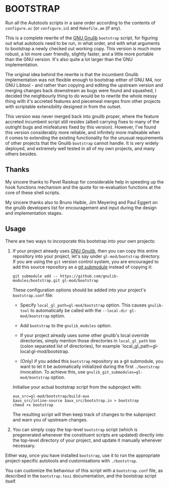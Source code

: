 BOOTSTRAP
=========

Run all the Autotools scripts in a sane order according to the contents
of `configure.ac` (or `configure.in`) and `Makefile.am` (if any).

This is a complete rewrite of the [GNU Gnulib][] `bootstrap` script, for
figuring out what autotools need to be run, in what order, and with what
arguments to bootstrap a newly checked out working copy. This version is
much more robust, a lot more user friendly, slightly faster, and a little
more portable than the GNU version.  It's also quite a lot larger than
the GNU implementation.

The original idea behind the rewrite is that the incumbent Gnulib
implementation was not flexible enough to bootstrap either of GNU M4,
nor GNU Libtool - and rather than copying and editing the upstream
version and merging changes back downstream as bugs were found and
squashed, I decided the neighbourly thing to do would be to rewrite the
whole messy thing with it's accreted features and piecemeal merges from
other projects with scriptable extensibility designed in from the
outset.

This version was never merged back into gnulib proper, where the feature
accreted incumbent script still resides (albeit carrying fixes to many of
the outright bugs and misfeatures fixed by this version).  However, I've
found this version considerably more reliable, and infinitely more
malleable when it comes to extending the existing functionality for the
unusual requirements of other projects that the Gnulib `bootstrap` cannot
handle.  It is very widely deployed, and extremely well tested in all of
my own projects, and many others besides.

Thanks
------

My sincere thanks to Pavel Raiskup for considerable help in speeding up
the hook functions mechanism and the quote for re-evaluation functions
at the core of these shell scripts.

My sincere thanks also to Bruno Haible, Jim Meyering and Paul Eggert on
the gnulib developers list for encouragement and input during the design
and implementation stages.

Usage
-----

There are two ways to incorporate this bootstrap into your own projects:

1. If your project already uses [GNU Gnulib], then you can copy this
   entire repository into your project, let's say under
   `gl-mod/bootstrap` directory.  If you are using the `git` version control
   system, you are encouraged to add this source repository as a
   [git submodule][] instead of copying it:

   `git submodule add -- https://github.com/gnulib-modules/bootstrap.git gl-mod/bootstrap`

   These configuration options should be added into your project's
   `bootstrap.conf` file:

   * Specify `local_gl_path=gl-mod/bootstrap` option.  This causes
     `gnulib-tool` to automatically be called with the
     `--local-dir gl-mod/bootstrap` option.

   * Add `bootstrap` to the `gnulib_modules` option.

   * If your project already uses some other gnulib's local override
     directories, simply mention those directories in `local_gl_path` too (colon
     separated list of directories), for example
     `local_gl_path=gl-local:gl-mod/bootstrap.

   * (Only) if you added this `bootstrap` repository as a git submodule, you
     want to let it be automatically initialized during the first `./bootstrap`
     invocation.  To achieve this, use `gnulib_git_submodules=gl-mod/bootstrap`
     option.

   Initialise your actual bootstrap script from the subproject with:

      ```
      aux_src=gl-mod/bootstrap/build-aux
      $aux_src/inline-source $aux_src/bootstrap.in > bootstrap
      chmod +x bootstrap
      ```

   The resulting script will then keep track of changes to the
   subproject and warn you of upstream changes.

2. You can simply copy the top-level `bootstrap` script (which is
   pregenerated whenever the constituent scripts are updated) directly
   into the top-level directory of your project, and update it manually
   whenever necessary.

Either way, once you have installed `bootstrap`, use it to run the
appropriate project-specific autotools and customisations with
`./bootstrap`.

You can customize the behaviour of this script with a `bootstrap.conf` file,
as described in the `bootstrap.texi` documentation, and the bootstrap
script itself.


[gnu gnulib]: http://gnu.org/s/gnulib
[git submodule]: https://git-scm.com/docs/git-submodule
